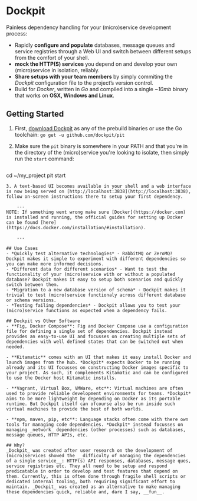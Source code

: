 # Dockpit
Painless dependency handling for your (micro)service development process: 

- Rapidly **configure and populate** databases, message queues and service registries through a Web UI and switch between different setups from the comfort of your shell.
- **mock the HTTP(S) services** you depend on and develop your own (micro)service in isolation, reliably.
- **Share setups with your team members** by simply commiting the *Dockpit* configuration file to the project’s version control.
- Build for *Docker*, written in *Go* and compiled into a single *~10mb* binary that works on **OSX, Windows and Linux**.

## Getting Started
1. First, [download Dockpit](https://dockpit.io/download.html) as any of the prebuild binaries or use the Go toolchain: `go get -u github.com/dockpit/pit`

3. Make sure the `pit` binary is somewhere in your PATH and that you're in the directory of the (micro)service you're looking to isolate, then simply run the `start` command:

	```
cd ~/my_project
pit start
```
3. A text-based UI becomes available in your shell and a web interface is now being served on [http://localhost:3838](http://localhost:3838), follow on-screen instructions there to setup your first dependency.

	---
NOTE: If something went wrong make sure [Docker](https://docker.com) is installed and running, the official guides for setting up Docker can be found [here](https://docs.docker.com/installation/#installation). 
	
	---

## Use Cases
- *Quickly test alternative technologies* - RabbitMQ or ZeroMQ? Dockpit makes it simple to experiment with different dependencies so you can make more informed decisions. 
- *Different data for different scenarios* - Want to test the functionality of your (micro)service with or without a populated database? Dockpit makes it easy to setup both scenarios and quickly switch between them.  
- *Migration to a new database version of schema* - Dockpit makes it trivial to test (micro)service functionaly across different database or schema versions.
- *Testing failing dependencies* - Dockpit allows you to test your (micro)service functions as expected when a dependency fails.

## Dockpit vs Other Software
- **Fig, Docker Compose**: Fig and Docker Compose use a configuration file for defining a single set of dependencies. Dockpit instead provides an easy-to-use UI and focusses on creating multiple sets of dependencies with well defined states that can be switched out when needed.  
  
- **Kitamatic** comes with an UI that makes it easy install Docker and launch images from the hub. *Dockpit* expects Docker to be running already and its UI focusses on constructing Docker images specific to your project. As such, it complements Kitamatic and can be configured to use the Docker host Kitamatic installs.

- **Vagrant, Virtual Box, VMWare, etc**: Virtual machines are often used to provide reliable development environments for teams. *Dockpit* aims to be more lightweight by depending on Docker as its portable runtime. But Dockpit itself can ofcourse also be run inside such virtual machines to provide the best of both worlds. 

- **npm, maven, pip, etc**: Language stacks often come with there own tools for managing code dependencies. *Dockpit* instead focusses on managing _network_ dependencies (other processes) such as databases, message queues, HTTP APIs, etc.

## Why?
_Dockpit_ was created after user research on the development of (micro)services showed the __difficulty of managing the dependencies of a single service__: HTTP(s) API responses, databases, message ques, service registries etc. They all need to be setup and respond predicatable in order to develop and test features that depend on them. Currently, this is often done through fragile shell scripts or dedicated internal tooling, both requiring significant effort to maintain. _Dockpit_ was created as an alternative to make managing these dependencies quick, reliable and, dare I say, __fun__.
